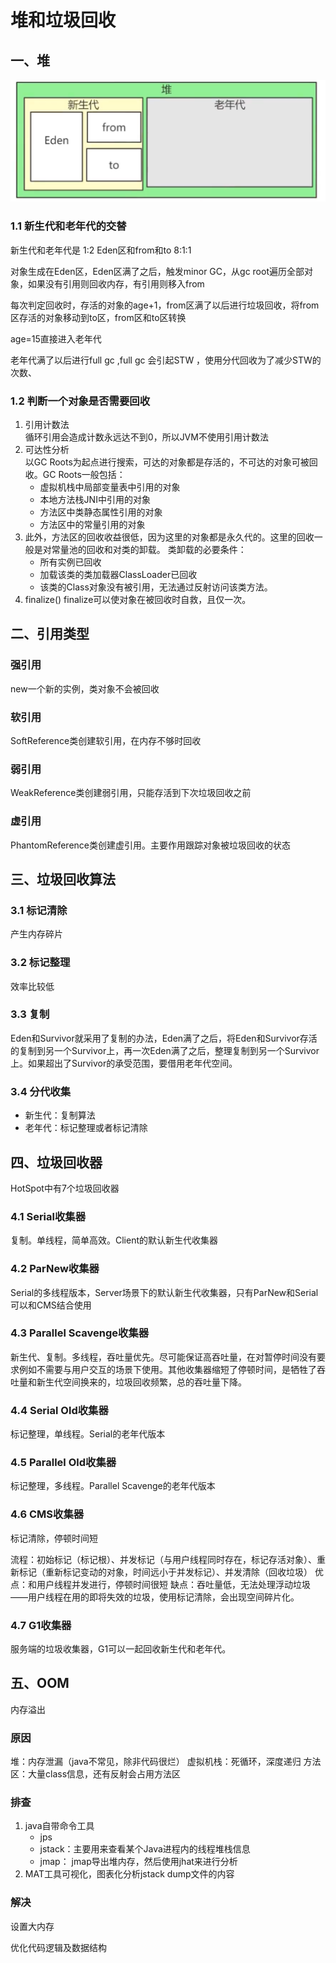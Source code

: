 # 堆和垃圾回收

## 一、堆

![新生代和老年代](./新生代和老年代.png)

### 1.1 新生代和老年代的交替

新生代和老年代是 1:2
Eden区和from和to 8:1:1

对象生成在Eden区，Eden区满了之后，触发minor GC，从gc root遍历全部对象，如果没有引用则回收内存，有引用则移入from

每次判定回收时，存活的对象的age+1，from区满了以后进行垃圾回收，将from区存活的对象移动到to区，from区和to区转换

age=15直接进入老年代

老年代满了以后进行full gc ,full gc 会引起STW ，使用分代回收为了减少STW的次数、


### 1.2 判断一个对象是否需要回收
1. 引用计数法  
循环引用会造成计数永远达不到0，所以JVM不使用引用计数法
2. 可达性分析  
以GC Roots为起点进行搜索，可达的对象都是存活的，不可达的对象可被回收。GC Roots一般包括：  
   * 虚拟机栈中局部变量表中引用的对象
   * 本地方法栈JNI中引用的对象
   * 方法区中类静态属性引用的对象
   * 方法区中的常量引用的对象
3. 此外，方法区的回收收益很低，因为这里的对象都是永久代的。这里的回收一般是对常量池的回收和对类的卸载。
类卸载的必要条件：
   * 所有实例已回收
   * 加载该类的类加载器ClassLoader已回收
   * 该类的Class对象没有被引用，无法通过反射访问该类方法。
4. finalize()
finalize可以使对象在被回收时自救，且仅一次。

## 二、引用类型
### 强引用
new一个新的实例，类对象不会被回收
### 软引用
SoftReference类创建软引用，在内存不够时回收
### 弱引用
WeakReference类创建弱引用，只能存活到下次垃圾回收之前
### 虚引用
PhantomReference类创建虚引用。主要作用跟踪对象被垃圾回收的状态


## 三、垃圾回收算法

### 3.1 标记清除
产生内存碎片
### 3.2 标记整理
效率比较低
### 3.3 复制
Eden和Survivor就采用了复制的办法，Eden满了之后，将Eden和Survivor存活的复制到另一个Survivor上，再一次Eden满了之后，整理复制到另一个Survivor上。如果超出了Survivor的承受范围，要借用老年代空间。
### 3.4 分代收集
* 新生代：复制算法
* 老年代：标记整理或者标记清除

## 四、垃圾回收器
HotSpot中有7个垃圾回收器
### 4.1 Serial收集器
复制。单线程，简单高效。Client的默认新生代收集器
### 4.2 ParNew收集器
Serial的多线程版本，Server场景下的默认新生代收集器，只有ParNew和Serial可以和CMS结合使用
### 4.3 Parallel Scavenge收集器
新生代、复制。多线程，吞吐量优先。尽可能保证高吞吐量，在对暂停时间没有要求例如不需要与用户交互的场景下使用。其他收集器缩短了停顿时间，是牺牲了吞吐量和新生代空间换来的，垃圾回收频繁，总的吞吐量下降。
### 4.4 Serial Old收集器
标记整理，单线程。Serial的老年代版本
### 4.5 Parallel Old收集器
标记整理，多线程。Parallel Scavenge的老年代版本
### 4.6 CMS收集器

标记清除，停顿时间短

流程：初始标记（标记根）、并发标记（与用户线程同时存在，标记存活对象）、重新标记（重新标记变动的对象，时间远小于并发标记）、并发清除（回收垃圾）
优点：和用户线程并发进行，停顿时间很短
缺点：吞吐量低，无法处理浮动垃圾——用户线程在用的即将失效的垃圾，使用标记清除，会出现空间碎片化。

### 4.7 G1收集器
服务端的垃圾收集器，G1可以一起回收新生代和老年代。

## 五、OOM

内存溢出

### 原因

堆：内存泄漏（java不常见，除非代码很烂）
虚拟机栈：死循环，深度递归
方法区：大量class信息，还有反射会占用方法区

### 排查

1. java自带命令工具
	- jps
	- jstack：主要用来查看某个Java进程内的线程堆栈信息
	- jmap： jmap导出堆内存，然后使用jhat来进行分析
2. MAT工具可视化，图表化分析jstack dump文件的内容

### 解决

设置大内存

优化代码逻辑及数据结构